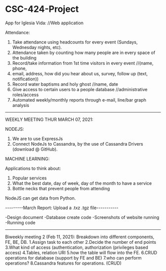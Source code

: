 # CSC-424-Project

App for Iglesia Vida: 	//Web application
 
Attendance:  
1. Take attendance using headcounts for every event (Sundays, Wednesday nights, etc).
2. Attendance taken by counting how many people are in every space of the building
3. Record/take information from 1st time visitors in every event //(name, phone, 
4. email, address, how did you hear about us, survey, follow up (text, notification))
5. Record water baptisms and holy ghost	//name, date
6. Give access to certain users to a people database	//administrative roles/access
7. Automated weekly/monthly reports through e-mail, line/bar graph analysis

------------------------------------------------------------------------------------------
WEEKLY MEETING THUR MARCH 07, 2021:

NODEJS:

1. We are to use ExpressJs
2. Connect NodeJs to Cassandra, by the use of Cassandra Drivers (download @ GitHub). 

MACHINE LEARNING:

Applications to think about:
1. Popular services
2. What the best date, day of week, day of the month to have a service
3. Bottle necks that prevent people from attending

NodeJS can get data from Python.

---------March Report: Upload a .txz .tgz file-----------

-Design document
-Database create code
-Screenshots of website running
-Running code

------------------------------------------------------------------------------------------
Biweekly meeting 2 (Feb 11, 2021):
Breakdown into different components, FE, BE, DB. 
1.Assign task to each other
2.Decide the number of end points
3.What kind of access (authentication, authorization (privileges based access)
4.Tables, relation URI
5.how the table will flow into the FE.
6.CRUD operations for database (support by FE and BE)
7.who can perform operations?
8.Cassandra features for operations. (CRUD)
